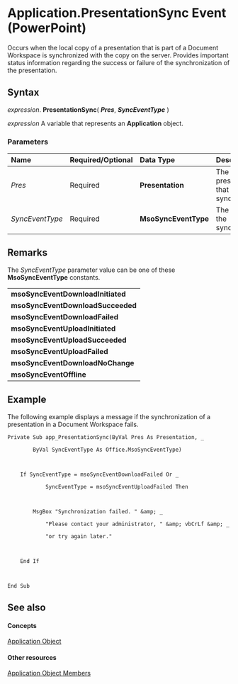 
# Application.PresentationSync Event (PowerPoint)

Occurs when the local copy of a presentation that is part of a Document Workspace is synchronized with the copy on the server. Provides important status information regarding the success or failure of the synchronization of the presentation.


## Syntax

 _expression_. **PresentationSync**( **_Pres_**, **_SyncEventType_** )

 _expression_ A variable that represents an **Application** object.


### Parameters



|**Name**|**Required/Optional**|**Data Type**|**Description**|
|:-----|:-----|:-----|:-----|
| _Pres_|Required|**Presentation**|The presentation that is being synchronized.|
| _SyncEventType_|Required|**MsoSyncEventType**|The status of the synchronization.|

## Remarks

The  _SyncEventType_ parameter value can be one of these **MsoSyncEventType** constants.


||
|:-----|
|**msoSyncEventDownloadInitiated**|
|**msoSyncEventDownloadSucceeded**|
|**msoSyncEventDownloadFailed**|
|**msoSyncEventUploadInitiated**|
|**msoSyncEventUploadSucceeded**|
|**msoSyncEventUploadFailed**|
|**msoSyncEventDownloadNoChange**|
|**msoSyncEventOffline**|

## Example

The following example displays a message if the synchronization of a presentation in a Document Workspace fails.


```
Private Sub app_PresentationSync(ByVal Pres As Presentation, _

        ByVal SyncEventType As Office.MsoSyncEventType)

    

    If SyncEventType = msoSyncEventDownloadFailed Or _

            SyncEventType = msoSyncEventUploadFailed Then

            

        MsgBox "Synchronization failed. " &amp; _

            "Please contact your administrator, " &amp; vbCrLf &amp; _

            "or try again later."

    

    End If



End Sub
```


## See also


#### Concepts


[Application Object](978c2b99-4271-b953-4283-73b5f3d96f41.md)
#### Other resources


[Application Object Members](7a9042da-ef77-ebba-c872-f736bf486674.md)
